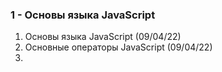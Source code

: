 ### 1 - Основы языка JavaScript
1. Основы языка JavaScript (09/04/22)
2. Основные операторы JavaScript (09/04/22)
3. 
